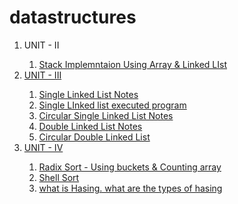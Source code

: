 # datastructures





<ol>
<li> UNIT - II </li>
<ol>
  <li><a href=""> Stack Implemntaion Using Array & Linked LIst</li>
</ol>



  
  <li> UNIT - III </li>
    <ol>
      <li> <a href="https://github.com/kothakondachandhar/datastructures/blob/main/UNIT%20-%203%20%20Single%20Linked%20List.docx">Single Linked List  Notes </li>
        <li> <a href = "https://onlinegdb.com/tRe4qvQ3F"> Single LInked list executed program </a></li>
         <li> <a href="https://github.com/kothakondachandhar/datastructures/blob/main/Circlula%20Single%20Linked%20LIst%20-%20will%20operations.pdf">Circular Single Linked List  Notes </li>
        <li> <a href="https://github.com/kothakondachandhar/datastructures/blob/main/Double%20Linked%20LIst.pdf">Double Linked List  Notes </li>
          <li><a href="https://github.com/kothakondachandhar/datastructures/blob/main/circular%20Dobule%20Linked%20List.pdf"> Circular Double Linked List</li>
    </ol>
  

  <li> UNIT - IV </li>
  <ol>
    <li> Radix Sort - Using buckets & Counting array</li>
    <li> <a href="https://github.com/kothakondachandhar/datastructures/blob/main/Shell%20Sort.pdf">Shell Sort</a></li>
    <li> <a href="https://github.com/kothakondachandhar/datastructures/blob/main/Hasing%20and%20Hasing%20types.pdf"> what is Hasing. what are the types of hasing </li>
  </ol>
</ol>
